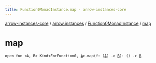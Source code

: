```yaml
---
title: Function0MonadInstance.map - arrow-instances-core
---
```


[arrow-instances-core](../../index.html) / [arrow.instances](../index.html) / [Function0MonadInstance](index.html) / [map](./map.html)

# map

`open fun <A, B> Kind<ForFunction0, `[`A`](map.html#A)`>.map(f: (`[`A`](map.html#A)`) -> `[`B`](map.html#B)`): () -> `[`B`](map.html#B)